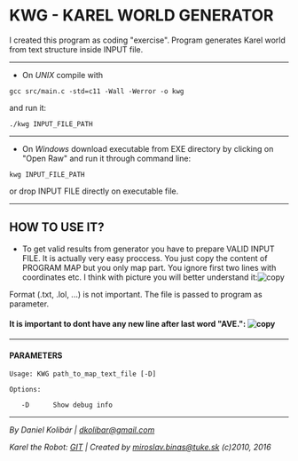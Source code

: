 # KWG - KAREL WORLD GENERATOR

I created this program as coding "exercise".
Program generates Karel world from text structure inside INPUT file.

---

- On *UNIX* compile with 
```console 
gcc src/main.c -std=c11 -Wall -Werror -o kwg 
``` 
and run it:
```console 
./kwg INPUT_FILE_PATH
``` 
---

- On *Windows* download executable from EXE directory by clicking on "Open Raw" and run it through command line:
```console  
kwg INPUT_FILE_PATH
```
or drop INPUT FILE directly on executable file.

---

## HOW TO USE IT?
- To get valid results from generator you have to prepare VALID INPUT FILE. It is actually very easy proccess. You just copy the content of PROGRAM MAP but you only map part. You ignore first two lines with coordinates etc. I think with picture you will better understand it:![copy](https://i.imgur.com/8hsPq67.png)

Format (.txt, .lol, ...) is not important. The file is passed to program as parameter. 

#### It is important to dont have any new line after last word "AVE.": ![copy](https://i.imgur.com/oCgHpPi.png)

---

#### PARAMETERS
```console
Usage: KWG path_to_map_text_file [-D]

Options:
   
   -D      Show debug info
```

---

*By Daniel Kolibár | dkolibar@gmail.com*

*Karel the Robot: [GIT](https://git.kpi.fei.tuke.sk/kpi/karel-the-robot) | Created by miroslav.binas@tuke.sk (c)2010, 2016*
